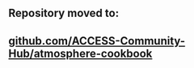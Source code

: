 ## Repository moved to:
## [github.com/ACCESS-Community-Hub/atmosphere-cookbook](https://github.com/ACCESS-Community-Hub/atmosphere-cookbook)
